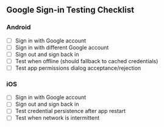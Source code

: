 ## Google Sign-in Testing Checklist

### Android
- [ ] Sign in with Google account
- [ ] Sign in with different Google account
- [ ] Sign out and sign back in
- [ ] Test when offline (should fallback to cached credentials)
- [ ] Test app permissions dialog acceptance/rejection

### iOS
- [ ] Sign in with Google account
- [ ] Sign out and sign back in
- [ ] Test credential persistence after app restart
- [ ] Test when network is intermittent